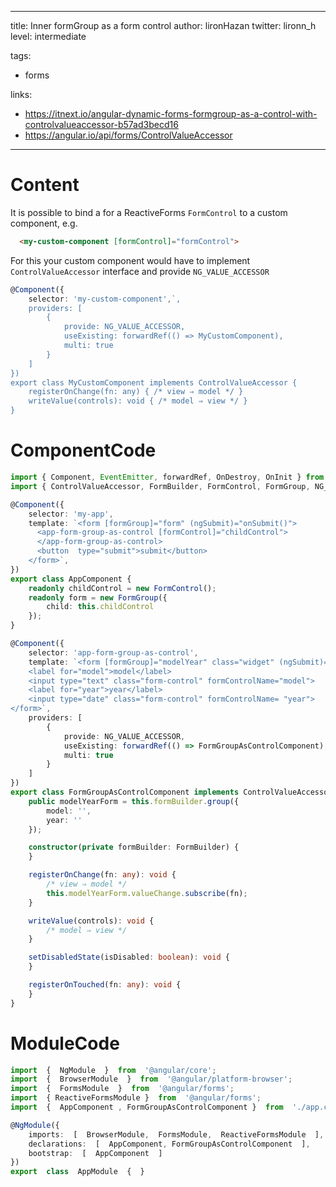 
---
title: Inner formGroup as a form control
author: lironHazan
twitter: lironn_h
level: intermediate

tags:
  - forms 
  
links: 
  - https://itnext.io/angular-dynamic-forms-formgroup-as-a-control-with-controlvalueaccessor-b57ad3becd16
  - https://angular.io/api/forms/ControlValueAccessor
  
---

# Content
It is possible to bind a for a ReactiveForms `FormControl` to a custom component, e.g.

```html
  <my-custom-component [formControl]="formControl">
``` 

For this your custom component would have to implement `ControlValueAccessor` interface and provide `NG_VALUE_ACCESSOR`

```typescript
@Component({
    selector: 'my-custom-component',`,
    providers: [
        {
            provide: NG_VALUE_ACCESSOR,
            useExisting: forwardRef(() => MyCustomComponent),
            multi: true
        }
    ]
})
export class MyCustomComponent implements ControlValueAccessor {
    registerOnChange(fn: any) { /* view ⇒ model */ }
    writeValue(controls): void { /* model ⇒ view */ }
}

```

# ComponentCode
```typescript
import { Component, EventEmitter, forwardRef, OnDestroy, OnInit } from '@angular/core';
import { ControlValueAccessor, FormBuilder, FormControl, FormGroup, NG_VALUE_ACCESSOR } from '@angular/forms';

@Component({
    selector: 'my-app',
    template: `<form [formGroup]="form" (ngSubmit)="onSubmit()">
      <app-form-group-as-control [formControl]="childControl">
      </app-form-group-as-control>
      <button  type="submit">submit</button>
    </form>`,
})
export class AppComponent {
    readonly childControl = new FormControl();
    readonly form = new FormGroup({
        child: this.childControl
    });
}

@Component({
    selector: 'app-form-group-as-control',
    template: `<form [formGroup]="modelYear" class="widget" (ngSubmit)="onSubmit()">
    <label for="model">model</label>
    <input type="text" class="form-control" formControlName="model">
    <label for="year">year</label>
    <input type="date" class="form-control" formControlName= "year">
</form>`,
    providers: [
        {
            provide: NG_VALUE_ACCESSOR,
            useExisting: forwardRef(() => FormGroupAsControlComponent),
            multi: true
        }
    ]
})
export class FormGroupAsControlComponent implements ControlValueAccessor {
    public modelYearForm = this.formBuilder.group({
        model: '',
        year: ''
    });

    constructor(private formBuilder: FormBuilder) {
    }

    registerOnChange(fn: any): void {
        /* view ⇒ model */
        this.modelYearForm.valueChange.subscribe(fn);
    }

    writeValue(controls): void {
    	/* model ⇒ view */
    }

    setDisabledState(isDisabled: boolean): void {
    }

    registerOnTouched(fn: any): void {
    }
}

```
# ModuleCode
```typescript
import  {  NgModule  }  from  '@angular/core';
import  {  BrowserModule  }  from  '@angular/platform-browser';
import  {  FormsModule  }  from  '@angular/forms';
import  { ReactiveFormsModule }  from  '@angular/forms';
import  {  AppComponent , FormGroupAsControlComponent }  from  './app.component';

@NgModule({
    imports:  [  BrowserModule,  FormsModule,  ReactiveFormsModule  ],
    declarations:  [  AppComponent, FormGroupAsControlComponent  ],
    bootstrap:  [  AppComponent  ]
})
export  class  AppModule  {  }
```
